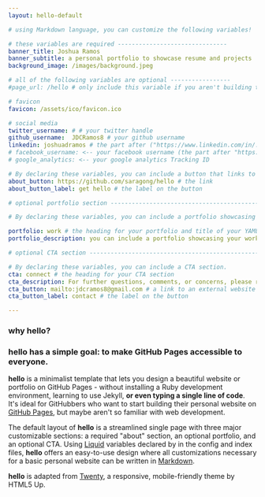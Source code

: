 ```yaml
---
layout: hello-default

# using Markdown language, you can customize the following variables!

# these variables are required -------------------------------
banner_title: Joshua Ramos
banner_subtitle: a personal portfolio to showcase resume and projects
background_image: /images/background.jpeg

# all of the following variables are optional -----------------
#page_url: /hello # only include this variable if you aren't building the page to your primary domain

# favicon
favicon: /assets/ico/favicon.ico

# social media
twitter_username: # # your twitter handle
github_username:  JDCRamos8 # your github username
linkedin: joshuadramos # the part after ("https://www.linkedin.com/in/...")
# facebook_username: <-- your facebook username (the part after "https://www.facebook.com/...")
# google_analytics: <-- your google analytics Tracking ID

# By declaring these variables, you can include a button that links to an external website or to media.
about_button: https://github.com/saragong/hello # the link
about_button_label: get hello # the label on the button

# optional portfolio section ------------------------------------------

# By declaring these variables, you can include a portfolio showcasing your work and organize your portfolio's items into a custom layout, all without adding any CSS. In addition, you must 1) create an HTML file in the_includes folder for each project with the text you'd like to display, and 2) create a YAML file in the _data folder describing the order in which each project should be shown and categorized. See `/includes/example.html` and `/_data/work.yml` for examples.

portfolio: work # the heading for your portfolio and title of your YAML file
portfolio_description: you can include a portfolio showcasing your work and organize your portfolio's items into a custom layout, all without adding any CSS. # a description to be desplayed below the heading and above the content

# optional CTA section --------------------------------------------------

# By declaring these variables, you can include a CTA section.
cta: connect # the heading for your CTA section
cta_description: For further questions, comments, or concerns, please reach out below. # a description to be desplayed below the heading and above the content
cta_button: mailto:jdcramos8@gmail.com # a link to an external website or to media
cta_button_label: contact # the label on the button

---
```

[//]: # (write a bit about yourself here)
### why **hello**?

### **hello** has a simple goal: to make GitHub Pages accessible to everyone.

**hello** is a minimalist template that lets you design a beautiful website or portfolio on GitHub Pages - without installing a Ruby
development environment, learning to use Jekyll, **or even typing a single line of code**. It's ideal for GitHubbers
who want to start building their personal website on [GitHub Pages](https://pages.github.com/), but maybe aren't so familiar with web development.


The default layout of **hello** is a streamlined single page with three major customizable sections: a required "about" section, an optional portfolio, and an optional CTA. Using [Liquid](https://shopify.github.io/liquid/) variables declared by in the config and index files, **hello** offers an easy-to-use design where all customizations necessary for a basic personal website can be written in [Markdown](https://www.markdownguide.org/basic-syntax/).


**hello** is adapted from [Twenty](https://html5up.net/twenty), a responsive, mobile-friendly theme by HTML5 Up.
